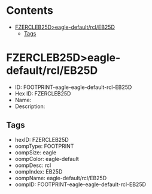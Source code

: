 



Contents
========

* [FZERCLEB25D>eagle-default/rcl/EB25D](#fzercleb25deagle-defaultrcleb25d)
	* [Tags](#tags)

# FZERCLEB25D>eagle-default/rcl/EB25D

- ID: FOOTPRINT-eagle-eagle-default-rcl-EB25D
- Hex ID: FZERCLEB25D
- Name: 
- Description: 

## Tags

- hexID: FZERCLEB25D
- oompType: FOOTPRINT
- oompSize: eagle
- oompColor: eagle-default
- oompDesc: rcl
- oompIndex: EB25D
- oompName: eagle-default/rcl/EB25D
- oompID: FOOTPRINT-eagle-eagle-default-rcl-EB25D
